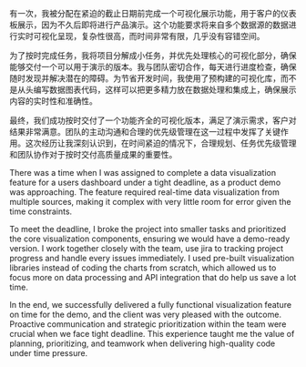 有一次，我被分配在紧迫的截止日期前完成一个可视化展示功能，用于客户的仪表板展示，因为不久后即将进行产品演示。这个功能要求将来自多个数据源的数据进行实时可视化呈现，复杂性很高，而时间非常有限，几乎没有容错空间。

为了按时完成任务，我将项目分解成小任务，并优先处理核心的可视化部分，确保能够交付一个可以用于演示的版本。我与团队密切合作，每天进行进度检查，确保随时发现并解决潜在的障碍。为节省开发时间，我使用了预构建的可视化库，而不是从头编写数据图表代码，这样可以把更多精力放在数据处理和集成上，确保展示内容的实时性和准确性。

最终，我们成功按时交付了一个功能齐全的可视化版本，满足了演示需求，客户对结果非常满意。团队的主动沟通和合理的优先级管理在这一过程中发挥了关键作用。这次经历让我深刻认识到，在时间紧迫的情况下，合理规划、任务优先级管理和团队协作对于按时交付高质量成果的重要性。

There was a time when I was assigned to complete a data visualization feature for a users dashboard under a tight deadline, as a product demo was approaching. The feature required real-time data visualization from multiple sources, making it complex with very little room for error given the time constraints.

To meet the deadline, I broke the project into smaller tasks and prioritized the core visualization components, ensuring we would have a demo-ready version. I work together closely with the team, use jira to tracking project progress and handle every issues immediately. I used pre-built visualization libraries instead of coding the charts from scratch, which allowed us to focus more on data processing and API integration that do help us save a lot time.

In the end, we successfully delivered a fully functional visualization feature on time for the demo, and the client was very pleased with the outcome. Proactive communication and strategic prioritization within the team were crucial when we face tight deadline. This experience taught me the value of planning, prioritizing, and teamwork when delivering high-quality code under time pressure.